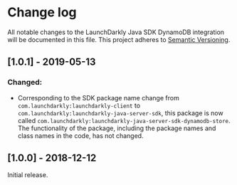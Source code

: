 # Change log

All notable changes to the LaunchDarkly Java SDK DynamoDB integration will be documented in this file. This project adheres to [Semantic Versioning](http://semver.org).

## [1.0.1] - 2019-05-13
### Changed:
- Corresponding to the SDK package name change from `com.launchdarkly:launchdarkly-client` to `com.launchdarkly:launchdarkly-java-server-sdk`, this package is now called `com.launchdarkly:launchdarkly-java-server-sdk-dynamodb-store`. The functionality of the package, including the package names and class names in the code, has not changed.

## [1.0.0] - 2018-12-12

Initial release.
